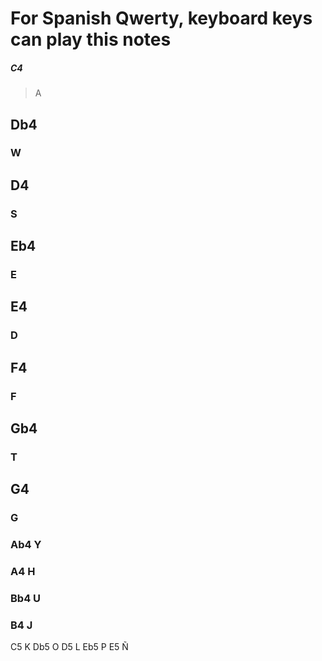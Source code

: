 # For Spanish Qwerty, keyboard keys can play this notes

##### C4
> A
## Db4
### W
## D4
### S
## Eb4
### E
## E4
### D
## F4
### F
## Gb4
### T
## G4
### G
### Ab4		Y
### A4		H
### Bb4		U
### B4		J
C5		K
Db5		O
D5		L
Eb5		P
E5		Ñ
